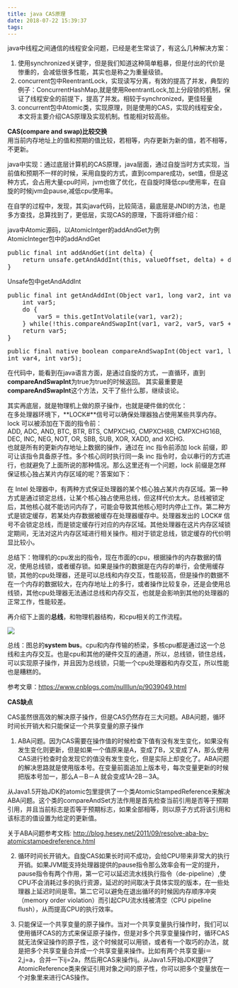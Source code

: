 ```yaml
---
title: java CAS原理
date: 2018-07-22 15:39:37
tags:
---
```


java中线程之间通信的线程安全问题，已经是老生常谈了，有这么几种解决方案：	
1. 使用synchronized关键字，但是我们知道这种简单粗暴，但是付出的代价是惨重的，会减低很多性能，其实也是称之为重量级锁。	
2. concurrent包中ReentrantLock，实现读写分离，有效的提高了并发，典型的例子：ConcurrentHashMap,就是使用ReentrantLock,加上分段锁的机制，保证了线程安全的前提下，提高了并发。相较于synchronized，更佳轻量		
3. concurrent包中Atomic类，实现原理，则是使用的CAS，实现的线程安全，本文将主要介绍CAS原理及实现机制。性能相对较高些。

**CAS(compare and swap)比较交换**	
用当前内存地址上的值和预期的值比较，若相等，内存更新为新的值，若不相等，不更新。	
	
java中实现：通过底层计算机的CAS原理，java层面，通过自旋当时方式实现，当前值和预期不一样的时候，采用自旋的方式，直到compare成功，set值，但是这种方式，会占用大量cpu时间，jvm也做了优化，在自旋时降低cpu使用率，在自旋的时候jvm会pause,减低cpu使用率。


在自学的过程中，发现，其实java代码，比较简洁，最底层是JNDI的方法，也是多方查找，总算找到了，更低层，实现CAS的原理，下面将详细介绍：	
	
java中Atomic源码，以AtomicIntger的addAndGet为例			
AtomicInteger包中的addAndGet
<pre>
public final int addAndGet(int delta) {
    return unsafe.getAndAddInt(this, valueOffset, delta) + delta;
}
</pre>
Unsafe包中getAndAddInt
<pre>
public final int getAndAddInt(Object var1, long var2, int var4) {
    int var5;
    do {
        var5 = this.getIntVolatile(var1, var2);
    } while(!this.compareAndSwapInt(var1, var2, var5, var5 + var4));
    return var5;
}
</pre>
<pre>
public final native boolean compareAndSwapInt(Object var1, long var2, 
int var4, int var5);
</pre>
在代码中，能看到在java语言方面，是通过自旋的方式，一直循环，直到**compareAndSwapInt**为true为true的时候返回。	其实最重要是**compareAndSwapInt**这个方法，又干了些什么那，继续谈论。		

其实再底层，就是物理机上做的原子操作，也就是硬件做的优化：	
在多处理器环境下，**LOCK#**信号可以确保处理器独占使用某些共享内存。lock 可以被添加在下面的指令前：		
ADD, ADC, AND, BTC, BTR, BTS, CMPXCHG, CMPXCH8B, CMPXCHG16B, DEC, INC, NEG, NOT, OR, SBB, SUB, XOR, XADD, and XCHG.		
也就是所有的更新内存地址上数据的操作，通过在 inc 指令前添加 lock 前缀，即可让该指令具备原子性。多个核心同时执行同一条 inc 指令时，会以串行的方式进行，也就避免了上面所说的那种情况。那么这里还有一个问题，lock 前缀是怎样保证核心独占某片内存区域的呢？答案如下：

在 Intel 处理器中，有两种方式保证处理器的某个核心独占某片内存区域。第一种方式是通过锁定总线，让某个核心独占使用总线，但这样代价太大。总线被锁定后，其他核心就不能访问内存了，可能会导致其他核心短时内停止工作。第二种方式是锁定缓存，若某处内存数据被缓存在处理器缓存中。处理器发出的 LOCK# 信号不会锁定总线，而是锁定缓存行对应的内存区域。其他处理器在这片内存区域锁定期间，无法对这片内存区域进行相关操作。相对于锁定总线，锁定缓存的代价明显比较小。		
	
总结下：物理机的cpu发出的指令，现在市面的cpu，根据操作的内存数据的情况，使用总线锁，或者缓存锁。如果是操作的数据是在内存的单行，会使用缓存锁，其他的cpu处理器，还是可以总线和内存交互，性能较高，但是操作的数据不在一个内存的数据较大，在内存地址上的多行，或者操作比较复杂，还是会使用总线锁，其他cpu处理器无法通过总线和内存交互，也就是会影响到其他的处理器的正常工作，性能较差。

再介绍下上面的**总线**，和物理机器结构，和cpu相关的工作流程。

![](img/java-CAS原理/物理机结构.jpg)

总线：图总的**system bus**。cpu和内存传输的桥梁，多核cpu都是通过这一个总线和主内存交互。也是cpu和其他的硬件交互的通道，所以，总线锁，锁住总线，可以实现原子操作，并且因为总线锁，只能一个cpu处理器和内存交互，所以性能也是糟糕的。

参考文章：https://www.cnblogs.com/nullllun/p/9039049.html


**CAS缺点**

 CAS虽然很高效的解决原子操作，但是CAS仍然存在三大问题。ABA问题，循环时间长开销大和只能保证一个共享变量的原子操作

1.	ABA问题。因为CAS需要在操作值的时候检查下值有没有发生变化，如果没有发生变化则更新，但是如果一个值原来是A，变成了B，又变成了A，那么使用CAS进行检查时会发现它的值没有发生变化，但是实际上却变化了。ABA问题的解决思路就是使用版本号。在变量前面追加上版本号，每次变量更新的时候把版本号加一，那么A－B－A 就会变成1A-2B－3A。

从Java1.5开始JDK的atomic包里提供了一个类AtomicStampedReference来解决ABA问题。这个类的compareAndSet方法作用是首先检查当前引用是否等于预期引用，并且当前标志是否等于预期标志，如果全部相等，则以原子方式将该引用和该标志的值设置为给定的更新值。

关于ABA问题参考文档: http://blog.hesey.net/2011/09/resolve-aba-by-atomicstampedreference.html

2.	循环时间长开销大。自旋CAS如果长时间不成功，会给CPU带来非常大的执行开销。如果JVM能支持处理器提供的pause指令那么效率会有一定的提升，pause指令有两个作用，第一它可以延迟流水线执行指令（de-pipeline）,使CPU不会消耗过多的执行资源，延迟的时间取决于具体实现的版本，在一些处理器上延迟时间是零。第二它可以避免在退出循环的时候因内存顺序冲突（memory order violation）而引起CPU流水线被清空（CPU pipeline flush），从而提高CPU的执行效率。

 

3.	只能保证一个共享变量的原子操作。当对一个共享变量执行操作时，我们可以使用循环CAS的方式来保证原子操作，但是对多个共享变量操作时，循环CAS就无法保证操作的原子性，这个时候就可以用锁，或者有一个取巧的办法，就是把多个共享变量合并成一个共享变量来操作。比如有两个共享变量i＝2,j=a，合并一下ij=2a，然后用CAS来操作ij。从Java1.5开始JDK提供了AtomicReference类来保证引用对象之间的原子性，你可以把多个变量放在一个对象里来进行CAS操作。

